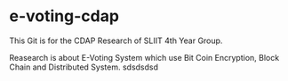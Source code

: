 # e-voting-cdap

This Git is for the CDAP Research of SLIIT 4th Year Group. 

Reasearch is about E-Voting System which use Bit Coin Encryption, Block Chain and Distributed System.
sdsdsdsd